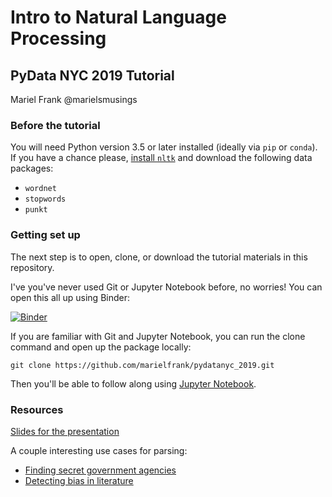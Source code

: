 # Intro to Natural Language Processing

## PyData NYC 2019 Tutorial

Mariel Frank
@marielsmusings



### Before the tutorial

You will need Python version 3.5 or later installed (ideally via `pip` or `conda`).
If you have a chance please, [install `nltk`](https://www.nltk.org/install.html) and download the following data packages:

- `wordnet`
- `stopwords`
- `punkt`

### Getting set up

The next step is to open, clone, or download the tutorial materials in this repository.

I've you've never used Git or Jupyter Notebook before, no worries! You can open this all up using Binder:

[![Binder](https://mybinder.org/badge_logo.svg)](https://mybinder.org/v2/gh/marielfrank/pydatanyc_2019/master)

If you are familiar with Git and Jupyter Notebook, you can run the clone command and open up the package locally:

    git clone https://github.com/marielfrank/pydatanyc_2019.git

Then you'll be able to follow along using [Jupyter Notebook](https://jupyter.org/install).

### Resources

[Slides for the presentation](https://docs.google.com/presentation/d/152GylHYlEJEIef5Xc7Gnul5Q9IJbJEQcuwQuoP5_Uno/edit?usp=sharing)

A couple interesting use cases for parsing:

- [Finding secret government agencies](https://twitter.com/hexadecim8/status/1068215227274137605)
- [Detecting bias in literature](https://medium.com/agatha-codes/a-bossy-sort-of-voice-3c3a18de3093)
